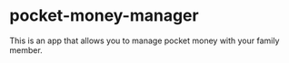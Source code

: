 # pocket-money-manager
This is an app that allows you to manage pocket money with your family member.

